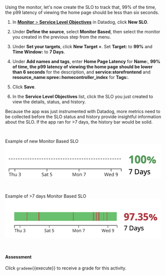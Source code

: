Using the monitor, let's now create the SLO to track that, 99% of the time, the p99 latency of viewing the home page should be less than six seconds.

1. In <a href="https://app.datadoghq.com/slo" target="_datadog">**Monitor** > **Service Level Objectives**</a> in Datadog, click **New SLO**.

2. Under **Define the source**, select **Monitor Based**, then select the monitor you created in the previous step from the menu.

3. Under **Set your targets**, click **New Target +**. Set **Target:** to **99%** and **Time Window:** to **7 Days**.

4. Under **Add names and tags**, enter **Home Page Latency** for **Name:**, **99% of time, the p99 latency of viewing the home page should be lower than 6 seconds** for the description, and  **service:storefrontend** and **resource_name:spree::homecontroller_index** for **Tags:**.

5. Click **Save**.

6. In the **Service Level Objectives** list, click the SLO you just created to view the details, status, and history.

Because the app was just instrumented with Datadog, more metrics need to be collected before the SLO status and history provide insightful information about the SLO. If the app ran for >7 days, the history bar would be solid.

&nbsp;

Example of new Monitor Based SLO
![new SLO](createslo/assets/monitor-slo-new.png)

&nbsp;


Example of >7 days Monitor Based SLO
![old SLO](createslo/assets/monitor-slo-7-days.png)

&nbsp;

#### Assessment
Click `grademe`{{execute}} to receive a grade for this activity.